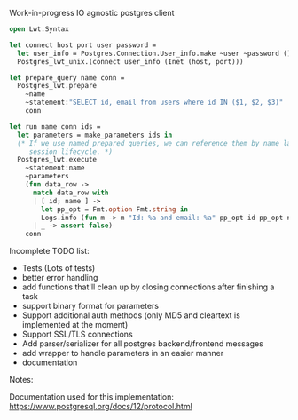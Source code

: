 Work-in-progress IO agnostic postgres client
```ocaml
open Lwt.Syntax

let connect host port user password =
  let user_info = Postgres.Connection.User_info.make ~user ~password () in
  Postgres_lwt_unix.(connect user_info (Inet (host, port)))

let prepare_query name conn =
  Postgres_lwt.prepare
    ~name
    ~statement:"SELECT id, email from users where id IN ($1, $2, $3)"
    conn

let run name conn ids =
  let parameters = make_parameters ids in
  (* If we use named prepared queries, we can reference them by name later on in the
     session lifecycle. *)
  Postgres_lwt.execute
    ~statement:name
    ~parameters
    (fun data_row ->
      match data_row with
      | [ id; name ] ->
        let pp_opt = Fmt.option Fmt.string in
        Logs.info (fun m -> m "Id: %a and email: %a" pp_opt id pp_opt name)
      | _ -> assert false)
    conn
```

Incomplete TODO list:

* Tests (Lots of tests)
* better error handling
* add functions that'll clean up by closing connections after finishing a task
* support binary format for parameters
* Support additional auth methods (only MD5 and cleartext is implemented at the moment)
* Support SSL/TLS connections
* Add parser/serializer for all postgres backend/frontend messages
* add wrapper to handle parameters in an easier manner
* documentation

Notes:

Documentation used for this implementation: https://www.postgresql.org/docs/12/protocol.html

